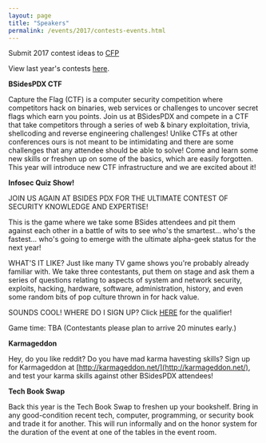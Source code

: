 ```yaml
---
layout: page
title: "Speakers"
permalink: /events/2017/contests-events.html
--- 
```


Submit 2017 contest ideas to [CFP](http://cfp.bsidespdx.org)

View last year's contests [here](https://sites.google.com/site/bsidesportland/contests).

**BSidesPDX CTF**

Capture the Flag (CTF) is a computer security competition where competitors hack on binaries, web services or challenges to uncover secret flags which earn you points. Join us at BSidesPDX and compete in a CTF that take competitors through a series of web & binary exploitation, trivia, shellcoding and reverse engineering challenges! Unlike CTFs at other conferences ours is not meant to be intimidating and there are some challenges that any attendee should be able to solve! Come and learn some new skills or freshen up on some of the basics, which are easily forgotten. This year will introduce new CTF infrastructure and we are excited about it!

**Infosec Quiz Show!**

JOIN US AGAIN AT BSIDES PDX FOR THE ULTIMATE CONTEST OF SECURITY KNOWLEDGE AND EXPERTISE!

This is the game where we take some BSides attendees and pit them against each other in a battle of wits to see who's the smartest... who's the fastest... who's going to emerge with the ultimate alpha-geek status for the next year!

WHAT'S IT LIKE?
Just like many TV game shows you're probably already familiar with.  We take three contestants, put them on stage and ask them a series of questions relating to aspects of system and network security, exploits, hacking, hardware, software, administration, history, and even some random bits of pop culture thrown in for hack value.

SOUNDS COOL! WHERE DO I SIGN UP?
Click [HERE](https://docs.google.com/forms/d/e/1FAIpQLScAQ12Ku5EBNwwx_jNJQk675MUw8w0CL0HXjZxQaQPlfOAr6w/viewform) for the qualifier! 

Game time: TBA
(Contestants please plan to arrive 20 minutes early.)

**Karmageddon**

Hey, do you like reddit?  Do you have mad karma havesting skills?  Sign up for Karmageddon at [http://karmageddon.net/](http://karmageddon.net/), and test your karma skills against other BSidesPDX attendees!

**Tech Book Swap**

Back this year is the Tech Book Swap to freshen up your bookshelf. Bring in any good-condition recent tech, computer, programming, or security book and trade it for another. This will run informally and on the honor system for the duration of the event at one of the tables in the event room. 
